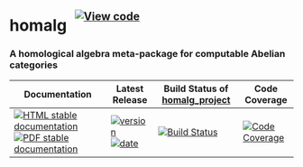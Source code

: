 <!-- BEGIN HEADER -->
# homalg&ensp;<sup><sup>[![View code][code-img]][code-url]</sup></sup>

### A homological algebra meta-package for computable Abelian categories

| Documentation | Latest Release | Build Status of [homalg_project](/../../) | Code Coverage |
| ------------- | -------------- | ------------ | ------------- |
| [![HTML stable documentation][html-img]][html-url] [![PDF stable documentation][pdf-img]][pdf-url] | [![version][version-img]][version-url] [![date][date-img]][date-url] | [![Build Status][tests-img]][tests-url] | [![Code Coverage][codecov-img]][codecov-url] |

<!-- END HEADER -->
<!-- BEGIN FOOTER -->
[html-img]: https://img.shields.io/badge/🔗%20HTML-stable-blue.svg
[html-url]: https://homalg-project.github.io/homalg_project/homalg/doc/chap0_mj.html

[pdf-img]: https://img.shields.io/badge/🔗%20PDF-stable-blue.svg
[pdf-url]: https://homalg-project.github.io/homalg_project/homalg/download_pdf.html

[version-img]: https://img.shields.io/endpoint?url=https://homalg-project.github.io/homalg_project/homalg/badge_version.json&label=🔗%20version&color=yellow
[version-url]: https://homalg-project.github.io/homalg_project/homalg/view_release.html

[date-img]: https://img.shields.io/endpoint?url=https://homalg-project.github.io/homalg_project/homalg/badge_date.json&label=🔗%20released%20on&color=yellow
[date-url]: https://homalg-project.github.io/homalg_project/homalg/view_release.html

[tests-img]: https://github.com/homalg-project/homalg_project/workflows/Tests/badge.svg?branch=master
[tests-url]: https://github.com/homalg-project/homalg_project/actions?query=workflow%3ATests+branch%3Amaster

[codecov-img]: https://codecov.io/gh/homalg-project/homalg_project/branch/master/graph/badge.svg?flag=homalg
[codecov-url]: https://codecov.io/gh/homalg-project/homalg_project/tree/master/homalg

[code-img]: https://img.shields.io/badge/-View%20code-blue?logo=github
[code-url]: https://github.com/homalg-project/homalg_project/tree/master/homalg#top
<!-- END FOOTER -->
